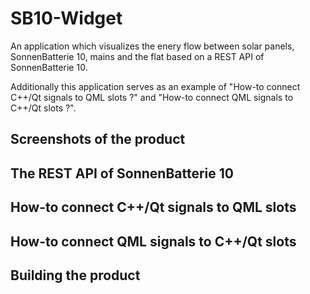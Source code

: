# SB10-Widget

An application which visualizes the enery flow between solar panels, SonnenBatterie 10, mains and the flat based on a REST API of SonnenBatterie 10.

Additionally this application serves as an example of "How-to connect C++/Qt signals to QML slots ?" and "How-to connect QML signals to C++/Qt slots ?".

## Screenshots of the product

## The REST API of SonnenBatterie 10

## How-to connect C++/Qt signals to QML slots

## How-to connect QML signals to C++/Qt slots

## Building the product
